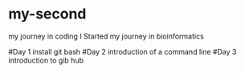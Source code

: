# my-second
my journey in coding
I Started my journey in bioinformatics

#Day 1
install git bash
#Day 2
introduction of a command line
#Day 3
introduction to gib hub
